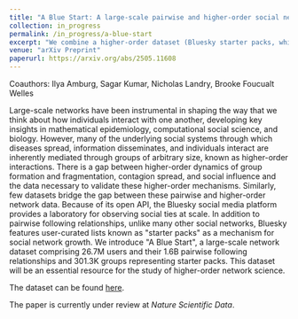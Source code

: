 ```yaml
---
title: "A Blue Start: A large-scale pairwise and higher-order social network dataset"
collection: in_progress
permalink: /in_progress/a-blue-start
excerpt: "We combine a higher-order dataset (Bluesky starter packs, which are user-created collections of accounts that other users can then follow en masse with one click) with a dyadic dataset (the Bluesky following network) in a dataset paper. The dataset is available on SOMAR at ICPSR, and we have a preprint of the dataset paper on arXiv." 
venue: "arXiv Preprint"
paperurl: https://arxiv.org/abs/2505.11608
---
```

Coauthors: Ilya Amburg, Sagar Kumar, Nicholas Landry, Brooke Foucualt Welles

Large-scale networks have been instrumental in shaping the way that we think about how individuals interact with one another, developing key insights in mathematical epidemiology, computational social science, and biology. However, many of the underlying social systems through which diseases spread, information disseminates, and individuals interact are inherently mediated through groups of arbitrary size, known as higher-order interactions. There is a gap between higher-order dynamics of group formation and fragmentation, contagion spread, and social influence and the data necessary to validate these higher-order mechanisms. Similarly, few datasets bridge the gap between these pairwise and higher-order network data. Because of its open API, the Bluesky social media platform provides a laboratory for observing social ties at scale. In addition to pairwise following relationships, unlike many other social networks, Bluesky features user-curated lists known as "starter packs" as a mechanism for social network growth. We introduce "A Blue Start", a large-scale network dataset comprising 26.7M users and their 1.6B pairwise following relationships and 301.3K groups representing starter packs. This dataset will be an essential resource for the study of higher-order network science.

The dataset can be found [here](https://doi.org/10.3886/kf6e-zq94). 

The paper is currently under review at *Nature Scientific Data*.